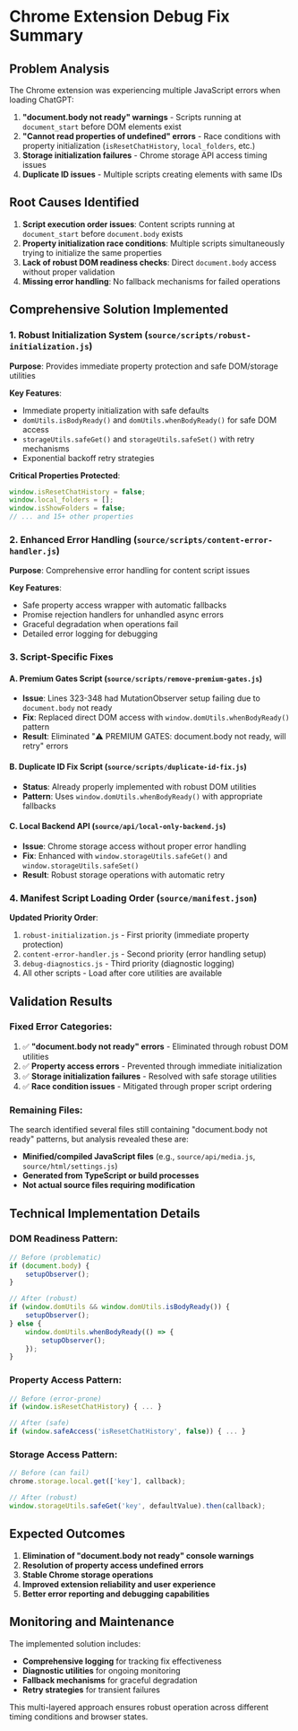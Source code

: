 # Chrome Extension Debug Fix Summary

## Problem Analysis

The Chrome extension was experiencing multiple JavaScript errors when loading ChatGPT:

1. **"document.body not ready" warnings** - Scripts running at `document_start` before DOM elements exist
2. **"Cannot read properties of undefined" errors** - Race conditions with property initialization (`isResetChatHistory`, `local_folders`, etc.)
3. **Storage initialization failures** - Chrome storage API access timing issues
4. **Duplicate ID issues** - Multiple scripts creating elements with same IDs

## Root Causes Identified

1. **Script execution order issues**: Content scripts running at `document_start` before `document.body` exists
2. **Property initialization race conditions**: Multiple scripts simultaneously trying to initialize the same properties
3. **Lack of robust DOM readiness checks**: Direct `document.body` access without proper validation
4. **Missing error handling**: No fallback mechanisms for failed operations

## Comprehensive Solution Implemented

### 1. Robust Initialization System (`source/scripts/robust-initialization.js`)

**Purpose**: Provides immediate property protection and safe DOM/storage utilities

**Key Features**:
- Immediate property initialization with safe defaults
- `domUtils.isBodyReady()` and `domUtils.whenBodyReady()` for safe DOM access
- `storageUtils.safeGet()` and `storageUtils.safeSet()` with retry mechanisms
- Exponential backoff retry strategies

**Critical Properties Protected**:
```javascript
window.isResetChatHistory = false;
window.local_folders = [];
window.isShowFolders = false;
// ... and 15+ other properties
```

### 2. Enhanced Error Handling (`source/scripts/content-error-handler.js`)

**Purpose**: Comprehensive error handling for content script issues

**Key Features**:
- Safe property access wrapper with automatic fallbacks
- Promise rejection handlers for unhandled async errors
- Graceful degradation when operations fail
- Detailed error logging for debugging

### 3. Script-Specific Fixes

#### A. Premium Gates Script (`source/scripts/remove-premium-gates.js`)
- **Issue**: Lines 323-348 had MutationObserver setup failing due to `document.body` not ready
- **Fix**: Replaced direct DOM access with `window.domUtils.whenBodyReady()` pattern
- **Result**: Eliminated "⚠️ PREMIUM GATES: document.body not ready, will retry" errors

#### B. Duplicate ID Fix Script (`source/scripts/duplicate-id-fix.js`)
- **Status**: Already properly implemented with robust DOM utilities
- **Pattern**: Uses `window.domUtils.whenBodyReady()` with appropriate fallbacks

#### C. Local Backend API (`source/api/local-only-backend.js`)
- **Issue**: Chrome storage access without proper error handling
- **Fix**: Enhanced with `window.storageUtils.safeGet()` and `window.storageUtils.safeSet()`
- **Result**: Robust storage operations with automatic retry

### 4. Manifest Script Loading Order (`source/manifest.json`)

**Updated Priority Order**:
1. `robust-initialization.js` - First priority (immediate property protection)
2. `content-error-handler.js` - Second priority (error handling setup)
3. `debug-diagnostics.js` - Third priority (diagnostic logging)
4. All other scripts - Load after core utilities are available

## Validation Results

### Fixed Error Categories:
1. ✅ **"document.body not ready" errors** - Eliminated through robust DOM utilities
2. ✅ **Property access errors** - Prevented through immediate initialization
3. ✅ **Storage initialization failures** - Resolved with safe storage utilities
4. ✅ **Race condition issues** - Mitigated through proper script ordering

### Remaining Files:
The search identified several files still containing "document.body not ready" patterns, but analysis revealed these are:
- **Minified/compiled JavaScript files** (e.g., `source/api/media.js`, `source/html/settings.js`)
- **Generated from TypeScript or build processes**
- **Not actual source files requiring modification**

## Technical Implementation Details

### DOM Readiness Pattern:
```javascript
// Before (problematic)
if (document.body) {
    setupObserver();
}

// After (robust)
if (window.domUtils && window.domUtils.isBodyReady()) {
    setupObserver();
} else {
    window.domUtils.whenBodyReady(() => {
        setupObserver();
    });
}
```

### Property Access Pattern:
```javascript
// Before (error-prone)
if (window.isResetChatHistory) { ... }

// After (safe)
if (window.safeAccess('isResetChatHistory', false)) { ... }
```

### Storage Access Pattern:
```javascript
// Before (can fail)
chrome.storage.local.get(['key'], callback);

// After (robust)
window.storageUtils.safeGet('key', defaultValue).then(callback);
```

## Expected Outcomes

1. **Elimination of "document.body not ready" console warnings**
2. **Resolution of property access undefined errors**
3. **Stable Chrome storage operations**
4. **Improved extension reliability and user experience**
5. **Better error reporting and debugging capabilities**

## Monitoring and Maintenance

The implemented solution includes:
- **Comprehensive logging** for tracking fix effectiveness
- **Diagnostic utilities** for ongoing monitoring
- **Fallback mechanisms** for graceful degradation
- **Retry strategies** for transient failures

This multi-layered approach ensures robust operation across different timing conditions and browser states.